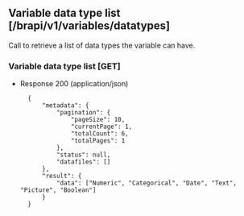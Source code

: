 ## Variable data type list [/brapi/v1/variables/datatypes]

Call to retrieve a list of data types the variable can have.

### Variable data type list [GET]

+ Response 200 (application/json)

        {
            "metadata": {
                "pagination": {
                    "pageSize": 10,
                    "currentPage": 1,
                    "totalCount": 6,
                    "totalPages": 1
                },
                "status": null,
                "datafiles": []
            },
            "result": {
                "data": ["Numeric", "Categorical", "Date", "Text", "Picture", "Boolean"]
            }
        }  
